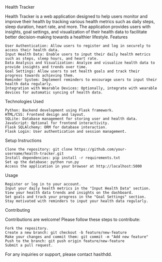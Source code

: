 Health Tracker

Health Tracker is a web application designed to help users monitor and improve their health by tracking various health metrics such as daily steps, sleep duration, heart rate, and more. The application provides users with insights, goal settings, and visualization of their health data to facilitate better decision-making towards a healthier lifestyle.
Features

    User Authentication: Allow users to register and log in securely to access their health data.
    Input Health Data: Enable users to input their daily health metrics such as steps, sleep hours, and heart rate.
    Data Analysis and Visualization: Analyze and visualize health data to provide insights and trends over time.
    Goal Settings: Allow users to set health goals and track their progress towards achieving them.
    Reminder System: Implement reminders to encourage users to input their health data regularly.
    Integration with Wearable Devices: Optionally, integrate with wearable devices for automatic syncing of health data.

Technologies Used

    Python: Backend development using Flask framework.
    HTML/CSS: Frontend design and layout.
    SQLite: Database management for storing user and health data.
    JavaScript: Optional for frontend interactivity.
    Flask SQLAlchemy: ORM for database interaction.
    Flask Login: User authentication and session management.

Setup Instructions

    Clone the repository: git clone https://github.com/your-username/health-tracker.git
    Install dependencies: pip install -r requirements.txt
    Set up the database: python run.py
    Access the application in your browser at http://localhost:5000

Usage

    Register or log in to your account.
    Input your daily health metrics in the "Input Health Data" section.
    View your health data trends and insights on the dashboard.
    Set goals and track your progress in the "Goal Settings" section.
    Stay motivated with reminders to input your health data regularly.

Contributing

Contributions are welcome! Please follow these steps to contribute:

    Fork the repository.
    Create a new branch: git checkout -b feature/new-feature
    Make your changes and commit them: git commit -m "Add new feature"
    Push to the branch: git push origin feature/new-feature
    Submit a pull request.

For any inquiries or support, please contact hasithdd.
